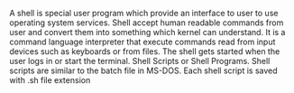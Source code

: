 A shell is special user program which provide an interface to user to use operating system services. Shell accept human readable commands from user and convert them into something which kernel can understand. It is a command language interpreter that execute commands read from input devices such as keyboards or from files. The shell gets started when the user logs in or start the terminal.
Shell Scripts or Shell Programs. Shell scripts are similar to the batch file in MS-DOS. Each shell script is saved with .sh file extension
